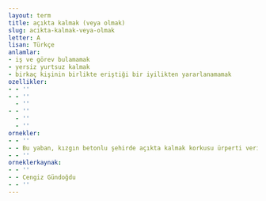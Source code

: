 ```yaml
---
layout: term
title: açıkta kalmak (veya olmak)
slug: acikta-kalmak-veya-olmak
letter: A
lisan: Türkçe
anlamlar:
- iş ve görev bulamamak
- yersiz yurtsuz kalmak
- birkaç kişinin birlikte eriştiği bir iyilikten yararlanamamak
ozellikler:
- - ''
- - ''
  - ''
- - ''
  - ''
  - ''
ornekler:
- - ''
- - Bu yaban, kızgın betonlu şehirde açıkta kalmak korkusu ürperti veriyordu Oya'ya.
- - ''
orneklerkaynak:
- - ''
- - Cengiz Gündoğdu
- - ''
---
```

